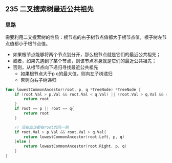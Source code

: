 ## 235 二叉搜索树最近公共祖先

### 思路

需要利用二叉搜索树的性质：根节点的右子树节点值都大于根节点值，根子树左节点值都小于根节点值。

- 如果根节点能够将两个节点划分开，那么根节点就是它们的最近公共祖先；
- 或者，如果先遇到了某个节点，则该节点本身就是它们的最近公共祖先；
- 否则，从根节点向下递归寻找最近公共祖先
  - 如果根节点大于p q的最大值，则向左子树递归
  - 否则向右子树递归

```go
func lowestCommonAncestor(root, p, q *TreeNode) *TreeNode {
	if (root.Val > p.Val && root.Val < q.Val) || (root.Val > q.Val && root.Val < p.Val){
        return root
    }
    if root == p || root == q{
        return root
    }

    // 现在应该都在root的同一侧
    if root.Val > p.Val && root.Val > q.Val{
        return lowestCommonAncestor(root.Left, p, q)
    }else {
        return lowestCommonAncestor(root.Right, p, q)
    }
}
```

